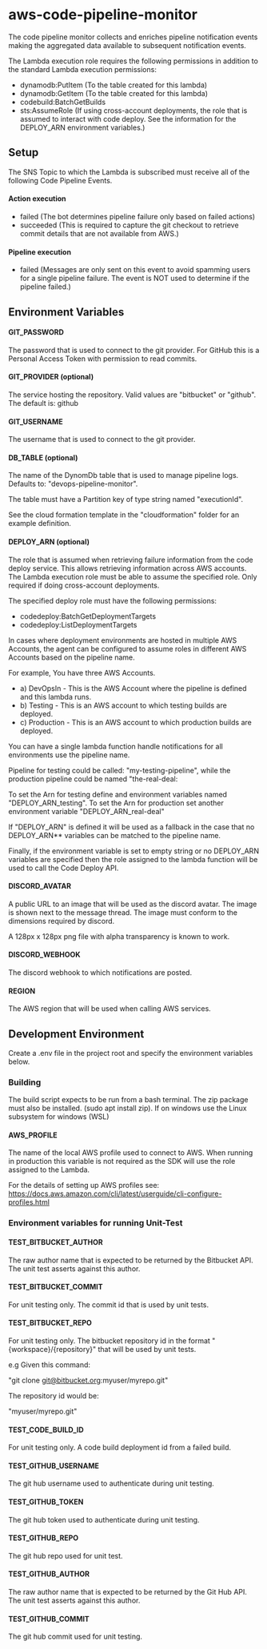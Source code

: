 # aws-code-pipeline-monitor

The code pipeline monitor collects and enriches pipeline notification events making the aggregated data available to subsequent notification events.

The Lambda execution role requires the following permissions in addition to the standard Lambda execution permissions:

- dynamodb:PutItem (To the table created for this lambda)
- dynamodb:GetItem (To the table created for this lambda)
- codebuild:BatchGetBuilds
- sts:AssumeRole (If using cross-account deployments, the role that is assumed to interact with code deploy. See the information for the DEPLOY_ARN environment variables.)

## Setup

The SNS Topic to which the Lambda is subscribed must receive all of the following Code Pipeline Events.

#### Action execution

- failed (The bot determines pipeline failure only based on failed actions)
- succeeded (This is required to capture the git checkout to retrieve commit details that are not available from AWS.)

#### Pipeline execution

- failed (Messages are only sent on this event to avoid spamming users for a single pipeline failure. The event is NOT used to determine if the pipeline failed.)

## Environment Variables

#### GIT_PASSWORD

The password that is used to connect to the git provider. For GitHub this is a Personal Access Token with permission to read commits.

#### GIT_PROVIDER (optional)

The service hosting the repository. Valid values are "bitbucket" or "github". The default is: github

#### GIT_USERNAME

The username that is used to connect to the git provider.

#### DB_TABLE (optional)

The name of the DynomDb table that is used to manage pipeline logs. Defaults to: "devops-pipeline-monitor".

The table must have a Partition key of type string named "executionId".

See the cloud formation template in the "cloudformation" folder for an example definition.

#### DEPLOY_ARN (optional)

The role that is assumed when retrieving failure information from the code deploy service. This allows
retrieving information across AWS accounts. The Lambda execution role must be able to assume the specified
role. Only required if doing cross-account deployments.

The specified deploy role must have the following permissions:

- codedeploy:BatchGetDeploymentTargets
- codedeploy:ListDeploymentTargets

In cases where deployment environments are hosted in multiple AWS Accounts, the agent can be configured to assume
roles in different AWS Accounts based on the pipeline name.

For example, You have three AWS Accounts.

- a) DevOpsIn - This is the AWS Account where the pipeline is defined and this lambda runs.
- b) Testing - This is an AWS account to which testing builds are deployed.
- c) Production - This is an AWS account to which production builds are deployed.

You can have a single lambda function handle notifications for all environments use the pipeline name.

Pipeline for testing could be called: "my-testing-pipeline", while the production pipeline could be named "the-real-deal:

To set the Arn for testing define and environment variables named "DEPLOY_ARN_testing". To set the Arn for production set another
environment variable "DEPLOY_ARN_real-deal"

If "DEPLOY_ARN" is defined it will be used as a fallback in the case that no DEPLOY_ARN\*\* variables can be matched to the pipeline name.

Finally, if the environment variable is set to empty string or no DEPLOY_ARN variables are specified then the role assigned to the
lambda function will be used to call the Code Deploy API.

#### DISCORD_AVATAR

A public URL to an image that will be used as the discord avatar. The image is shown next to the message thread. The image must conform to the dimensions required by discord.

A 128px x 128px png file with alpha transparency is known to work.

#### DISCORD_WEBHOOK

The discord webhook to which notifications are posted.

#### REGION

The AWS region that will be used when calling AWS services.

## Development Environment

Create a .env file in the project root and specify the environment variables below.

### Building

The build script expects to be run from a bash terminal. The zip package must also be installed.
(sudo apt install zip). If on windows use the Linux subsystem for windows (WSL)

#### AWS_PROFILE

The name of the local AWS profile used to connect to AWS. When running in production
this variable is not required as the SDK will use the role assigned to the Lambda.

For the details of setting up AWS profiles see:
https://docs.aws.amazon.com/cli/latest/userguide/cli-configure-profiles.html

### Environment variables for running Unit-Test

#### TEST_BITBUCKET_AUTHOR

The raw author name that is expected to be returned by the Bitbucket API. The unit test asserts against this author.

#### TEST_BITBUCKET_COMMIT

For unit testing only. The commit id that is used by unit tests.

#### TEST_BITBUCKET_REPO

For unit testing only. The bitbucket repository id in the format "{workspace}/{repository}" that will be used
by unit tests.

e.g Given this command:

"git clone git@bitbucket.org:myuser/myrepo.git"

The repository id would be:

"myuser/myrepo.git"

#### TEST_CODE_BUILD_ID

For unit testing only. A code build deployment id from a failed build.

#### TEST_GITHUB_USERNAME

The git hub username used to authenticate during unit testing.

#### TEST_GITHUB_TOKEN

The git hub token used to authenticate during unit testing.

#### TEST_GITHUB_REPO

The git hub repo used for unit test.

#### TEST_GITHUB_AUTHOR

The raw author name that is expected to be returned by the Git Hub API. The unit test asserts against this author.

#### TEST_GITHUB_COMMIT

The git hub commit used for unit testing.
